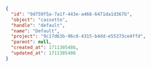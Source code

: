 ```json {% process=false filename="Response" %}
{
  "id": "9d759f5a-7a1f-443e-a466-6471da1d367b",
  "object": "cassette",
  "handle": "default",
  "name": "Default",
  "project": "9c17d63b-96c0-4315-b4dd-e55373ce4ffd",
  "parent": null,
  "created_at": 1711305486,
  "updated_at": 1711305486
}
```
